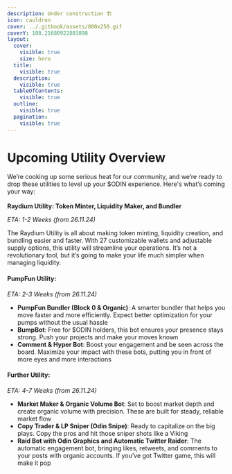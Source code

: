 ```yaml
---
description: Under construction 🏗️
icon: cauldron
cover: ../.gitbook/assets/800x250.gif
coverY: 108.21680922803898
layout:
  cover:
    visible: true
    size: hero
  title:
    visible: true
  description:
    visible: true
  tableOfContents:
    visible: true
  outline:
    visible: true
  pagination:
    visible: true
---
```


# Upcoming Utility Overview

We’re cooking up some serious heat for our community, and we’re ready to drop these utilities to level up your $ODIN experience. Here's what’s coming your way:\
\
**Raydium Utility: Token Minter, Liquidity Maker, and Bundler**

_ETA: 1-2 Weeks (from 26.11.24)_

The Raydium Utility is all about making token minting, liquidity creation, and bundling easier and faster. With 27 customizable wallets and adjustable supply options, this utility will streamline your operations. It’s not a revolutionary tool, but it’s going to make your life much simpler when managing liquidity.

#### **PumpFun Utility:**

_ETA: 2-3 Weeks (from 26.11.24)_

* **PumpFun Bundler (Block 0 & Organic)**: A smarter bundler that helps you move faster and more efficiently. Expect better optimization for your pumps without the usual hassle
* **BumpBot**: Free for $ODIN holders, this bot ensures your presence stays strong. Push your projects and make your moves known
* **Comment & Hyper Bot**: Boost your engagement and be seen across the board. Maximize your impact with these bots, putting you in front of more eyes and more interactions

#### **Further Utility:**

_ETA: 4-7 Weeks (from 26.11.24)_

* **Market Maker & Organic Volume Bot**: Set to boost market depth and create organic volume with precision. These are built for steady, reliable market flow
* **Copy Trader & LP Sniper (Odin Snipe)**: Ready to capitalize on the big plays. Copy the pros and hit those sniper shots like a Viking
* **Raid Bot with Odin Graphics and Automatic Twitter Raider**: The automatic engagement bot, bringing likes, retweets, and comments to your posts with organic accounts. If you’ve got Twitter game, this will make it pop

